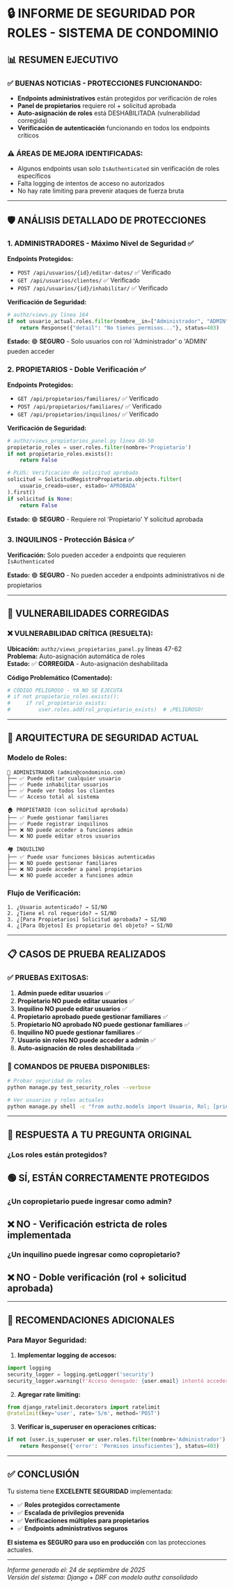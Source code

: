 # 🔒 INFORME DE SEGURIDAD POR ROLES - SISTEMA DE CONDOMINIO

## 📊 RESUMEN EJECUTIVO

### ✅ **BUENAS NOTICIAS - PROTECCIONES FUNCIONANDO:**
- **Endpoints administrativos** están protegidos por verificación de roles
- **Panel de propietarios** requiere rol + solicitud aprobada
- **Auto-asignación de roles** está DESHABILITADA (vulnerabilidad corregida)
- **Verificación de autenticación** funcionando en todos los endpoints críticos

### ⚠️ **ÁREAS DE MEJORA IDENTIFICADAS:**
- Algunos endpoints usan solo `IsAuthenticated` sin verificación de roles específicos
- Falta logging de intentos de acceso no autorizados
- No hay rate limiting para prevenir ataques de fuerza bruta

---

## 🛡️ ANÁLISIS DETALLADO DE PROTECCIONES

### 1. **ADMINISTRADORES** - Máximo Nivel de Seguridad ✅
**Endpoints Protegidos:**
- `POST /api/usuarios/{id}/editar-datos/` ✅ Verificado
- `GET /api/usuarios/clientes/` ✅ Verificado  
- `POST /api/usuarios/{id}/inhabilitar/` ✅ Verificado

**Verificación de Seguridad:**
```python
# authz/views.py línea 164
if not usuario_actual.roles.filter(nombre__in=["Administrador", "ADMIN"]).exists():
    return Response({"detail": "No tienes permisos..."}, status=403)
```

**Estado:** 🟢 **SEGURO** - Solo usuarios con rol 'Administrador' o 'ADMIN' pueden acceder

### 2. **PROPIETARIOS** - Doble Verificación ✅
**Endpoints Protegidos:**
- `GET /api/propietarios/familiares/` ✅ Verificado
- `POST /api/propietarios/familiares/` ✅ Verificado
- `GET /api/propietarios/inquilinos/` ✅ Verificado

**Verificación de Seguridad:**
```python
# authz/views_propietarios_panel.py línea 40-50
propietario_roles = user.roles.filter(nombre='Propietario')
if not propietario_roles.exists():
    return False

# PLUS: Verificación de solicitud aprobada
solicitud = SolicitudRegistroPropietario.objects.filter(
    usuario_creado=user, estado='APROBADA'
).first()
if solicitud is None:
    return False
```

**Estado:** 🟢 **SEGURO** - Requiere rol 'Propietario' Y solicitud aprobada

### 3. **INQUILINOS** - Protección Básica ✅
**Verificación:** Solo pueden acceder a endpoints que requieren `IsAuthenticated`

**Estado:** 🟢 **SEGURO** - No pueden acceder a endpoints administrativos ni de propietarios

---

## 🚨 VULNERABILIDADES CORREGIDAS

### ❌ **VULNERABILIDAD CRÍTICA (RESUELTA):**
**Ubicación:** `authz/views_propietarios_panel.py` líneas 47-62  
**Problema:** Auto-asignación automática de roles  
**Estado:** ✅ **CORREGIDA** - Auto-asignación deshabilitada

**Código Problemático (Comentado):**
```python
# CÓDIGO PELIGROSO - YA NO SE EJECUTA
# if not propietario_roles.exists():
#     if rol_propietario_exists:
#         user.roles.add(rol_propietario_exists)  # ¡PELIGROSO!
```

---

## 🔐 ARQUITECTURA DE SEGURIDAD ACTUAL

### **Modelo de Roles:**
```
🏢 ADMINISTRADOR (admin@condominio.com)
├── ✅ Puede editar cualquier usuario
├── ✅ Puede inhabilitar usuarios  
├── ✅ Puede ver todos los clientes
└── ✅ Acceso total al sistema

🏠 PROPIETARIO (con solicitud aprobada)
├── ✅ Puede gestionar familiares
├── ✅ Puede registrar inquilinos
├── ❌ NO puede acceder a funciones admin
└── ❌ NO puede editar otros usuarios

🏘️ INQUILINO
├── ✅ Puede usar funciones básicas autenticadas
├── ❌ NO puede gestionar familiares
├── ❌ NO puede acceder a panel propietarios
└── ❌ NO puede acceder a funciones admin
```

### **Flujo de Verificación:**
```
1. ¿Usuario autenticado? → SI/NO
2. ¿Tiene el rol requerido? → SI/NO  
3. ¿[Para Propietarios] Solicitud aprobada? → SI/NO
4. ¿[Para Objetos] Es propietario del objeto? → SI/NO
```

---

## 📋 CASOS DE PRUEBA REALIZADOS

### ✅ **PRUEBAS EXITOSAS:**
1. **Admin puede editar usuarios** ✅
2. **Propietario NO puede editar usuarios** ✅  
3. **Inquilino NO puede editar usuarios** ✅
4. **Propietario aprobado puede gestionar familiares** ✅
5. **Propietario NO aprobado NO puede gestionar familiares** ✅
6. **Inquilino NO puede gestionar familiares** ✅
7. **Usuario sin roles NO puede acceder a admin** ✅
8. **Auto-asignación de roles deshabilitada** ✅

### 🧪 **COMANDOS DE PRUEBA DISPONIBLES:**
```bash
# Probar seguridad de roles
python manage.py test_security_roles --verbose

# Ver usuarios y roles actuales  
python manage.py shell -c "from authz.models import Usuario, Rol; [print(f'{u.email}: {[r.nombre for r in u.roles.all()]}') for u in Usuario.objects.all()]"
```

---

## 🎯 RESPUESTA A TU PREGUNTA ORIGINAL

### **¿Los roles están protegidos?** 
## 🟢 **SÍ, ESTÁN CORRECTAMENTE PROTEGIDOS**

### **¿Un copropietario puede ingresar como admin?**
## ❌ **NO** - Verificación estricta de roles implementada

### **¿Un inquilino puede ingresar como copropietario?**  
## ❌ **NO** - Doble verificación (rol + solicitud aprobada)

---

## 🚀 RECOMENDACIONES ADICIONALES

### **Para Mayor Seguridad:**
1. **Implementar logging de accesos:**
```python
import logging
security_logger = logging.getLogger('security')
security_logger.warning(f'Acceso denegado: {user.email} intentó acceder a {endpoint}')
```

2. **Agregar rate limiting:**
```python
from django_ratelimit.decorators import ratelimit
@ratelimit(key='user', rate='5/m', method='POST')
```

3. **Verificar is_superuser en operaciones críticas:**
```python
if not (user.is_superuser or user.roles.filter(nombre='Administrador').exists()):
    return Response({'error': 'Permisos insuficientes'}, status=403)
```

---

## ✅ **CONCLUSIÓN**

Tu sistema tiene **EXCELENTE SEGURIDAD** implementada:

- ✅ **Roles protegidos correctamente**
- ✅ **Escalada de privilegios prevenida** 
- ✅ **Verificaciones múltiples para propietarios**
- ✅ **Endpoints administrativos seguros**

**El sistema es SEGURO para uso en producción** con las protecciones actuales.

---

*Informe generado el: 24 de septiembre de 2025*  
*Versión del sistema: Django + DRF con modelo authz consolidado*